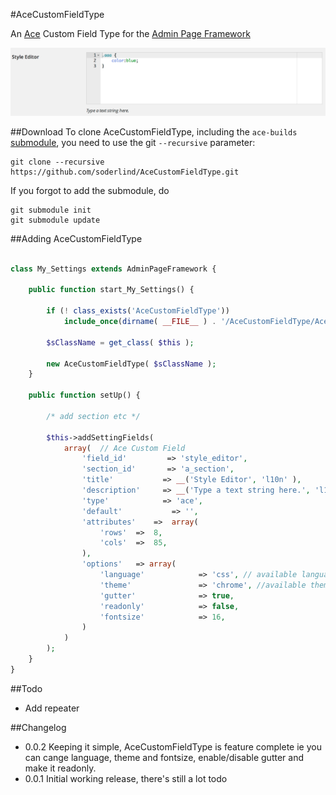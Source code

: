 #AceCustomFieldType

An [Ace](http://ace.c9.io/) Custom Field Type for the [Admin Page Framework](https://github.com/michaeluno/admin-page-framework)

![AceCustomFieldType](AceCustomFieldType.png)

##Download
To clone AceCustomFieldType, including the `ace-builds` [submodule](https://github.com/ajaxorg/ace-builds), you need to use the git `--recursive` parameter: 

	git clone --recursive https://github.com/soderlind/AceCustomFieldType.git

If you forgot to add the submodule, do


	git submodule init
	git submodule update



##Adding AceCustomFieldType

```php

class My_Settings extends AdminPageFramework {

    public function start_My_Settings() {

        if (! class_exists('AceCustomFieldType'))
            include_once(dirname( __FILE__ ) . '/AceCustomFieldType/AceCustomFieldType.php');

        $sClassName = get_class( $this );

        new AceCustomFieldType( $sClassName );
    }

    public function setUp() {

		/* add section etc */

        $this->addSettingFields(
            array(  // Ace Custom Field
                'field_id'         => 'style_editor',
                'section_id'       => 'a_section',
                'title'           => __('Style Editor', 'l10n' ),
                'description'     => __('Type a text string here.', 'l10n' ),
                'type'            => 'ace',
                'default'           => '',
                'attributes'    =>  array(
                    'rows'  =>  8,
                    'cols'  =>  85,
                ),
                'options'   => array(
					'language'            => 'css', // available languages https://github.com/ajaxorg/ace/tree/master/lib/ace/mode
					'theme'               => 'chrome', //available themes https://github.com/ajaxorg/ace/tree/master/lib/ace/theme
					'gutter'              => true,
					'readonly'            => false,
					'fontsize'            => 16,
        		)
            )
        );
    }
}
```

##Todo
* Add repeater

##Changelog
* 0.0.2 Keeping it simple, AceCustomFieldType is feature complete ie you can cange language, theme and fontsize, enable/disable gutter and make it readonly.
* 0.0.1 Initial working release, there's still a lot todo

